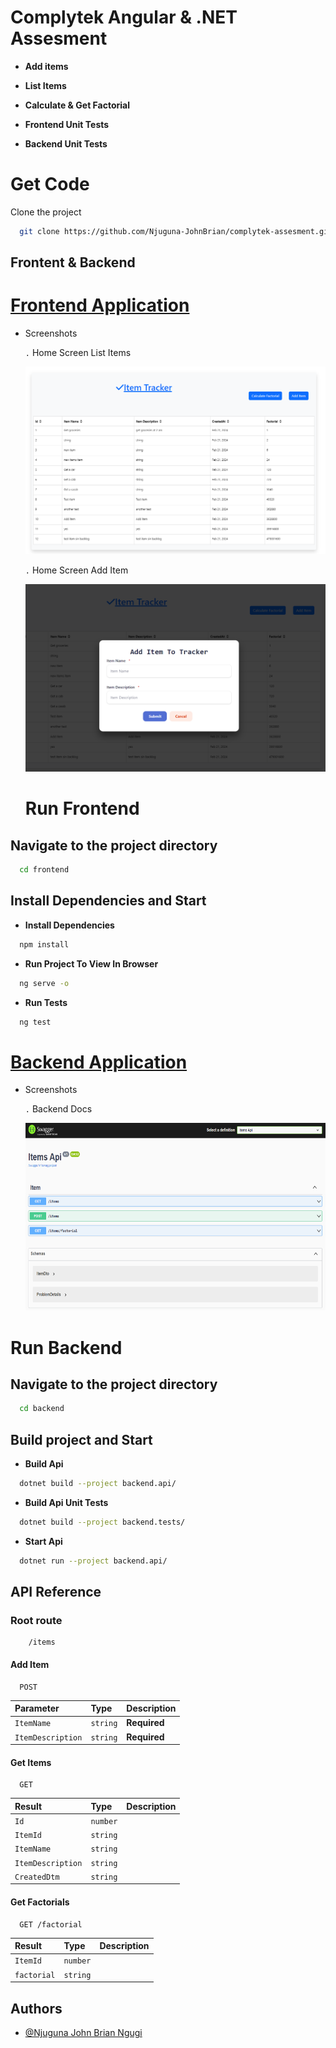 # Complytek Angular & .NET Assesment

- __Add items__

- __List Items__

- __Calculate & Get Factorial__
-  __Frontend Unit Tests__
-  __Backend Unit Tests__

# Get Code

Clone the project

```bash
  git clone https://github.com/Njuguna-JohnBrian/complytek-assesment.git
```

## **Frontent & Backend**

# [Frontend Application]()
- Screenshots

  `.` Home Screen List Items


  <img alt="Home Screen" height="300" src="./fe.png" width="700">


    `.` Home Screen Add Item


  <img alt="Home Screen Add Item" height="300" src="./fe_add.png" width="700">

  # Run Frontend

## Navigate to the project directory

```bash
  cd frontend
```

## Install Dependencies and Start

- __Install Dependencies__

```bash
  npm install
```

- __Run Project To View In Browser__

```bash
  ng serve -o
```

- __Run Tests__

```bash
  ng test
```

# [Backend Application]()

- Screenshots

  `.` Backend Docs


  <img alt="Backend Docs" height="300" src="./be.png" width="700">



# Run Backend

## Navigate to the project directory

```bash
  cd backend
```

## Build project and Start

- __Build Api__

```bash
  dotnet build --project backend.api/
```

- __Build Api Unit Tests__

```bash
  dotnet build --project backend.tests/
```

- __Start Api__

```bash
  dotnet run --project backend.api/
```

## API Reference


### Root route

```http
    /items
```

#### Add Item

```http
  POST
```

| Parameter | Type     | Description                |
| :-------- | :------- | :------------------------- |
| `ItemName` | `string` | **Required** |
| `ItemDescription` | `string` | **Required** |

#### Get Items

```http
  GET
```

| Result | Type     | Description                       |
| :-------- | :------- | :-------------------------------- |
| `Id`      | `number` | |
| `ItemId` | `string` ||
| `ItemName` | `string` ||
| `ItemDescription` | `string` ||
| `CreatedDtm` | `string` ||


#### Get Factorials

```http
  GET /factorial
```

| Result | Type     | Description                       |
| :-------- | :------- | :-------------------------------- |
| `ItemId` | `number` ||
| `factorial` | `string` ||


## Authors

- [@Njuguna John Brian Ngugi](https://github.com/Njuguna-JohnBrian)

